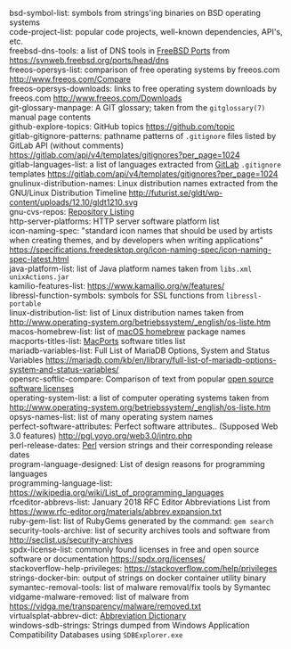bsd-symbol-list: symbols from strings'ing binaries on BSD operating systems  
code-project-list: popular code projects, well-known dependencies, API's, etc.  
freebsd-dns-tools: a list of DNS tools in [FreeBSD Ports](https://wikipedia.org/wiki/FreeBSD_Ports) from <https://svnweb.freebsd.org/ports/head/dns>  
freeos-opersys-list: comparison of free operating systems by freeos.com <http://www.freeos.com/Compare>  
freeos-opersys-downloads: links to free operating system downloads by freeos.com <http://www.freeos.com/Downloads>  
git-glossary-manpage: A GIT glossary; taken from the `gitglossary(7)` manual page contents  
github-explore-topics: GitHub topics <https://github.com/topic>  
gitlab-gitignore-patterns: pathname patterns of `.gitignore` files listed by GitLab API (without comments) <https://gitlab.com/api/v4/templates/gitignores?per_page=1024>  
gitlab-languages-list: a list of languages extracted from [GitLab](https://gitlab.com) `.gitignore` templates <https://gitlab.com/api/v4/templates/gitignores?per_page=1024>  
gnulinux-distribution-names: Linux distribution names extracted from the GNU/Linux Distribution Timeline <http://futurist.se/gldt/wp-content/uploads/12.10/gldt1210.svg>  
gnu-cvs-repos: [Repository Listing](http://cvs.savannah.gnu.org/viewvc)  
http-server-platforms: HTTP server software platform list  
icon-naming-spec: "standard icon names that should be used by artists when creating themes, and by developers when writing applications" <https://specifications.freedesktop.org/icon-naming-spec/icon-naming-spec-latest.html>  
java-platform-list: list of Java platform names taken from `libs.xml` `unixActions.jar`  
kamilio-features-list: <https://www.kamailio.org/w/features/>  
libressl-function-symbols: symbols for SSL functions from `libressl-portable`  
linux-distribution-list: list of Linux distribution names taken from <http://www.operating-system.org/betriebssystem/_english/os-liste.htm>  
macos-homebrew-list: list of [macOS homebrew](https://brew.sh) package names  
macports-titles-list: [MacPorts](https://www.macports.org) software titles list  
mariadb-variables-list: Full List of MariaDB Options, System and Status Variables <https://mariadb.com/kb/en/library/full-list-of-mariadb-options-system-and-status-variables/>  
opensrc-softlic-compare: Comparison of text from popular [open source software licenses](https://opensource.org/licenses)  
operating-system-list: a list of computer operating systems taken from <http://www.operating-system.org/betriebssystem/_english/os-liste.htm>  
opsys-names-list: list of many operating system names  
perfect-software-attributes: Perfect software attributes.. (Supposed Web 3.0 features) <http://pgl.yoyo.org/web3.0/intro.php>  
perl-release-dates: [Perl](https://www.perl.org) version strings and their corresponding release dates  
program-language-designed: List of design reasons for programming languages  
programming-language-list: <https://wikipedia.org/wiki/List_of_programming_languages>  
rfceditor-abbrevs-list: January 2018 RFC Editor Abbreviations List from <https://www.rfc-editor.org/materials/abbrev.expansion.txt>  
ruby-gem-list: list of RubyGems generated by the command: `gem search`  
security-tools-archive: list of security archives tools and software from <http://seclist.us/security-archives>  
spdx-license-list: commonly found licenses in free and open source software or documentation <https://spdx.org/licenses/>  
stackoverflow-help-privileges: <https://stackoverflow.com/help/privileges>  
strings-docker-bin: output of strings on docker container utility binary  
symantec-removal-tools: list of malware removal/fix tools by Symantec  
vidgame-malware-removed: list of malware from <https://vidga.me/transparency/malware/removed.txt>  
virtualsplat-abbrev-dict: [Abbreviation Dictionary](virtualsplat.com/abbrevs)  
windows-sdb-strings: Strings dumped from Windows Application Compatibility Databases using `SDBExplorer.exe`  
